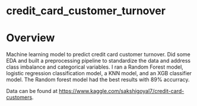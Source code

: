 # credit_card_customer_turnover

#  Overview
Machine learning model to predict credit card customer turnover. Did some EDA and built a preprocessing pipeline to standardize the data and address class imbalance and categorical variables. I ran a Random Forest model, logistic regression classification model, a KNN model, and an XGB classifier model. The Random forest model had the best results with 89% accurracy. 

Data can be found at https://www.kaggle.com/sakshigoyal7/credit-card-customers.

